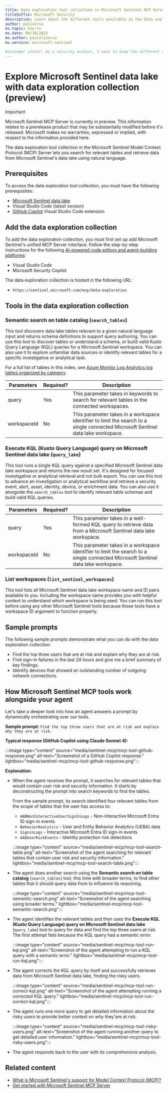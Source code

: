 ```yaml
---
title: Data exploration tool collection in Microsoft Sentinel MCP Server
titleSuffix: Microsoft Security  
description: Learn about the different tools available in the Data exploration collection in Microsoft Sentinel 
author: poliveria
ms.topic: how-to
ms.date: 09/30/2025
ms.author: pauloliveria
ms.service: microsoft-sentinel

#customer intent: As a security analyst, I want to know the different tools available to explore security data in Microsoft Sentinel data lake
---
```


# Explore Microsoft Sentinel data lake with data exploration collection (preview)

> [!IMPORTANT]
> Microsoft Sentinel MCP Server is currently in preview.
> This information relates to a prerelease product that may be substantially modified before it's released. Microsoft makes no warranties, expressed or implied, with respect to the information provided here.

The data exploration tool collection in the Microsoft Sentinel Model Context Protocol (MCP) Server lets you search for relevant tables and retrieve data from Microsoft Sentinel's data lake using natural language. 

## Prerequisites

To access the data exploration tool collection, you must have the following prerequisites:
- [Microsoft Sentinel data lake](sentinel-lake-onboarding.md)
- Visual Studio Code (latest version)
- [GitHub Copilot](https://marketplace.visualstudio.com/items?itemName=GitHub.copilot) Visual Studio Code extension

## Add the data exploration collection

To add the data exploration collection, you must first set up add Microsoft Sentinel's unified MCP Server interface. Follow the step-by-step instructions for the following [AI-powered code editors and agent-building platforms](sentinel-mcp-get-started.md#add-microsoft-sentinels-collection-of-mcp-tools):
- Visual Studio Code
- Microsoft Security Copilot

The data exploration collection is hosted in the following URL:
- `https://sentinel.microsoft.com/mcp/data-exploration`

## Tools in the data exploration collection

### Semantic search on table catalog (`search_tables`)
This tool discovers data lake tables relevant to a given natural language input and returns schema definitions to support query authoring. You can use this tool to discover tables or understand a schema, or build valid Kusto Query Language (KQL) queries for a Microsoft Sentinel workspace. You can also use it to explore unfamiliar data sources or identify relevant tables for a specific investigative or analytical task. 

For a full list of tables in this index, see [Azure Monitor Log Analytics log tables organized by category](https://learn.microsoft.com/azure/azure-monitor/reference/tables-category).


| Parameters | Required? | Description | 
|----------|----------|----------|
| query| Yes |This parameter takes in keywords to search for relevant tables in the connected workspaces. |
| workspaceId| No |This parameter takes in a workspace identifier to limit the search to a single connected Microsoft Sentinel data lake workspace. |

### Execute KQL (Kusto Query Language) query on Microsoft Sentinel data lake (`query_lake`)
This tool runs a single KQL query against a specified Microsoft Sentinel data lake workspace and returns the raw result set. It's designed for focused investigative or analytical retrieval and not bulk export. You can use this tool to advance an investigation or analytical workflow and retrieve a security event, alert, asset, identity, device, or enrichment data. You can also use it alongside the `search_tables` tool to identify relevant table schemas and build valid KQL queries.

| Parameters | Required? | Description | 
|----------|----------|----------|
| query| Yes |This parameter takes in a well-formed KQL query to retrieve data from a Microsoft Sentinel data lake workspace. |
| workspaceId| No |This parameter takes in a workspace identifier to limit the search to a single connected Microsoft Sentinel data lake workspace. |

 
### List workspaces (`list_sentinel_workspaces`)
This tool lists all Microsoft Sentinel data lake workspace name and ID pairs available to you. Including the workspace name provides you with helpful context to understand which workspace is being used. You can run this tool before using any other Microsoft Sentinel tools because those tools have a workspace ID argument to function properly.

## Sample prompts

The following sample prompts demonstrate what you can do with the data exploration collection:
- Find the top three users that are at risk and explain why they are at risk.
- Find sign-in failures in the last 24 hours and give me a brief summary of key findings.
- Identify devices that showed an outstanding number of outgoing network connections.

## How Microsoft Sentinel MCP tools work alongside your agent

Let's take a deeper look into how an agent answers a prompt by dynamically orchestrating over our tools.

**Sample prompt:** `Find the top three users that are at risk and explain why they are at risk.` 

**Typical response (GitHub Copilot using Claude Sonnet 4):**

:::image type="content" source="media/sentinel-mcp/mcp-tool-github-response.png" alt-text="Screenshot of a GitHub Copilot response." lightbox="media/sentinel-mcp/mcp-tool-github-response.png"::: 

**Explanation:**
- When the agent receives the prompt, it searches for relevant tables that would contain user risk and security information. It starts by deconstructing the prompt into search keywords to find the tables.

    From the sample prompt, its search identified four relevant tables from the scope of tables that the user has access to:
     - `AADNonInteractiveUserSignInLogs` - Non-interactive Microsoft Entra ID sign-in events
     - `BehaviorAnalytics` - User and Entity Behavior Analytics (UEBA) data
     - `SigninLogs` - Interactive Microsoft Entra ID sign-in events
     - `AADUserRiskEvents` - Identity protection risk detections
 
     :::image type="content" source="media/sentinel-mcp/mcp-tool-search-table.png" alt-text="Screenshot of the agent searching for relevant tables that contain user risk and security information." lightbox="media/sentinel-mcp/mcp-tool-search-table.png"::: 

- The agent does another search using the **Semantic search on table catalog** (`search_tables`) tool, this time with broader terms, to find other tables that it should query data from to influence its reasoning.

    :::image type="content" source="media/sentinel-mcp/mcp-tool-semantic-search.png" alt-text="Screenshot of the agent searching using broader terms." lightbox="media/sentinel-mcp/mcp-tool-semantic-search.png"::: 
 
- The agent identifies the relevant tables and then uses the **Execute KQL (Kusto Query Language) query on Microsoft Sentinel data lake** (`query_lake`) tool to query for data and find the top three users at risk. The first attempt fails because the KQL query had a semantic error.

     :::image type="content" source="media/sentinel-mcp/mcp-tool-run-kql.png" alt-text="Screenshot of the agent attempting to run a KQL query with a semantic error." lightbox="media/sentinel-mcp/mcp-tool-run-kql.png":::

- The agent corrects the KQL query by itself and successfully retrieves data from Microsoft Sentinel data lake, finding the risky users.

     :::image type="content" source="media/sentinel-mcp/mcp-tool-run-correct-kql.png" alt-text="Screenshot of the agent attempting running a corrected KQL query." lightbox="media/sentinel-mcp/mcp-tool-run-correct-kql.png"::: 

- The agent runs one more query to get detailed information about the risky users to provide better context on why they'are at risk.

    :::image type="content" source="media/sentinel-mcp/mcp-tool-risky-users.png" alt-text="Screenshot of the agent running another query to get detailed user information." lightbox="media/sentinel-mcp/mcp-tool-risky-users.png"::: 

- The agent responds back to the user with its comprehensive analysis.



## Related content
- [What is Microsoft Sentinel's support for Model Context Protocol (MCP)?](sentinel-mcp-overview.md) 
- [Get started with Microsoft Sentinel MCP Server](sentinel-mcp-get-started.md)